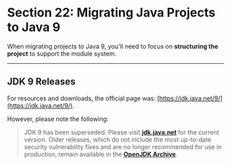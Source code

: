 # Section 22: Migrating Java Projects to Java 9


When migrating projects to Java 9, you'll need to focus on **structuring the project** to support the module system.

---

## JDK 9 Releases

For resources and downloads, the official page was: [https://jdk.java.net/9/](https://jdk.java.net/9/).

However, please note the following:

> JDK 9 has been superseded. Please visit **[jdk.java.net](https://jdk.java.net/)** for the current version. Older releases, which do not include the most up-to-date security vulnerability fixes and are no longer recommended for use in production, remain available in the **[OpenJDK Archive](https://jdk.java.net/archive/)**.
